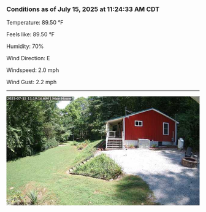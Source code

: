 ### Conditions as of July 15, 2025 at 11:24:33 AM CDT 

Temperature: 89.50 &deg;F

Feels like: 89.50 &deg;F

Humidity: 70%

Wind Direction: E

Windspeed: 2.0 mph

Wind Gust: 2.2 mph

---

<img src="./images/latest.jpeg"/>

